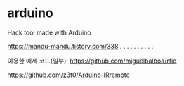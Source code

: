 # arduino
Hack tool made with Arduino

https://mandu-mandu.tistory.com/338
.
.
.
.
.
.
.
.
.
.





이용한 예제 코드(일부):
https://github.com/miguelbalboa/rfid

https://github.com/z3t0/Arduino-IRremote
